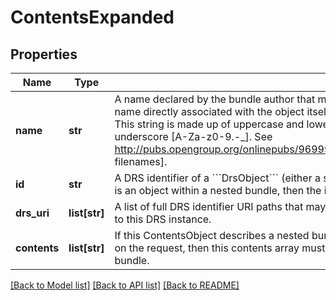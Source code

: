 # ContentsExpanded

## Properties
Name | Type | Description | Notes
------------ | ------------- | ------------- | -------------
**name** | **str** | A name declared by the bundle author that must be used when materialising this object,         overriding any name directly associated with the object itself.         The name must be unique with the containing bundle.         This string is made up of uppercase and lowercase letters, decimal digits, hypen, period, and underscore [A-Za-z0-9.-_].         See http://pubs.opengroup.org/onlinepubs/9699919799/basedefs/V1_chap03.html#tag_03_282[portable filenames]. | 
**id** | **str** | A DRS identifier of a &#x60;&#x60;&#x60;DrsObject&#x60;&#x60;&#x60; (either a single blob or a nested bundle).         If this &#x60;&#x60;&#x60;ContentsObject&#x60;&#x60;&#x60; is an object within a nested bundle, then the id is optional.         Otherwise, the id is required. | [optional] 
**drs_uri** | **list[str]** | A list of full DRS identifier URI paths that may be used to obtain the object.         These URIs may be external to this DRS instance. | [optional] 
**contents** | **list[str]** | If this ContentsObject describes a nested bundle and the caller specified \&quot;?expand&#x3D;true\&quot; on the request,         then this contents array must be present and describe the objects within the nested bundle. | [optional] 

[[Back to Model list]](../README.md#documentation-for-models) [[Back to API list]](../README.md#documentation-for-api-endpoints) [[Back to README]](../README.md)

